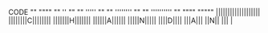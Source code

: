 CODE ""                                       """"
                                            "" '' ""
                                          "" '''''  ""
                                       ""  ''''''''  ""
                                      ""  ''''''''''  ""
                                     """"            """""
                                      |||||||||||||||||||
                                       ||||||||C||||||||
                                        |||||||H|||||||
                                         ||||||A||||||
                                          |||||N|||||
                                           ||||D||||
                                            |||A|||
                                             ||N||
                                              |||
                                               |
                                         
